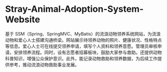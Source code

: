 # Stray-Animal-Adoption-System-Website
基于 SSM（Spring、SpringMVC、MyBatis）的流浪动物领养系统网站，为流浪动物和爱心人士搭建沟通桥梁。网站展示待领养动物的照片、健康状况、性格特点等信息。爱心人士可在线提交领养申请，填写个人资料和领养意愿。管理员审核申请，安排领养流程。同时，设有志愿者招募板块，鼓励大家参与救助。还提供动物科普知识，增强公众保护意识。此外，能记录动物救助和领养数据，为后续工作提供参考，推动流浪动物救助事业发展。 
